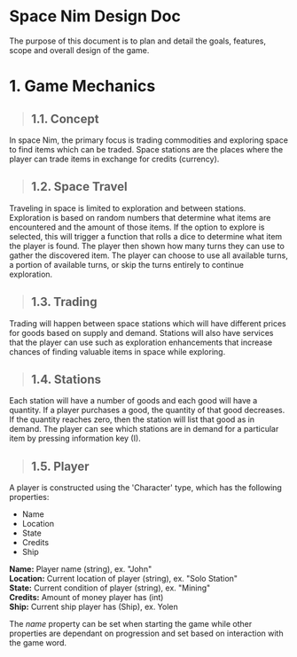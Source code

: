 # Space Nim Design Doc  

The purpose of this document is to plan and detail the goals, features, scope and overall design of the game. 

# 1. Game Mechanics
> ## 1.1. Concept  

In space Nim, the primary focus is trading commodities and exploring space to find items which can be traded. Space stations are the places where the player can trade items in exchange for credits (currency). 

> ## 1.2. Space Travel  

Traveling in space is limited to exploration and between stations. Exploration is based on random numbers that determine what items are encountered and the amount of those items. If the option to explore is selected, this will trigger a function that rolls a dice to determine what item the player is found. The player then shown how many turns they can use to gather the discovered item. The player can choose to use all available turns, a portion of available turns, or skip the turns entirely to continue exploration. 

> ## 1.3. Trading 

Trading will happen between space stations which will have different prices for goods based on supply and demand. Stations will also have services that the player can use such as exploration enhancements that increase chances of finding valuable items in space while exploring.  


> ## 1.4. Stations  

Each station will have a number of goods and each good will have a quantity. If a player purchases a good, the quantity of that good decreases. If the quantity reaches zero, then the station will list that good as in demand. The player can see which stations are in demand for a particular item by pressing information key (I). 

> ## 1.5. Player

A player is constructed using the 'Character' type, which has the following properties:  

* Name
* Location
* State
* Credits
* Ship

**Name:** Player name (string), ex. "John"  
**Location:** Current location of player (string), ex. "Solo Station"  
**State:** Current condition of player (string), ex. "Mining"  
**Credits:** Amount of money player has (int)  
**Ship:** Current ship player has (Ship), ex.  Yolen  

The *name* property can be set when starting the game while other properties are dependant on progression and set based on interaction with the game word. 
